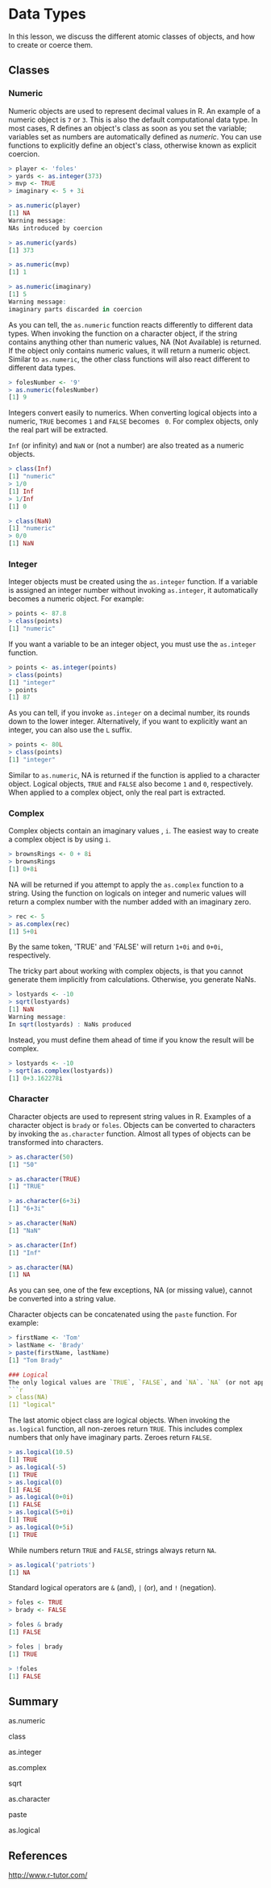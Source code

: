 # Data Types
In this lesson, we discuss the different atomic classes of objects, and how to create or coerce them.

## Classes

### Numeric
Numeric objects are used to represent decimal values in R. An example of a numeric object is `7` or `3`. This is also the default computational data type. In most cases, R defines an object's class as soon as you set the variable; variables set as numbers are automatically defined as *numeric*. You can use functions to explicitly define an object's class, otherwise known as explicit coercion. 
```r
> player <- 'foles'
> yards <- as.integer(373)
> mvp <- TRUE
> imaginary <- 5 + 3i

> as.numeric(player)
[1] NA
Warning message:
NAs introduced by coercion

> as.numeric(yards)
[1] 373

> as.numeric(mvp)
[1] 1

> as.numeric(imaginary)
[1] 5
Warning message:
imaginary parts discarded in coercion 
```
As you can tell, the `as.numeric` function reacts differently to different data types. When invoking the function on a character object, if the string contains anything other than numeric values, NA (Not Available) is returned. If the object only contains numeric values, it will return a numeric object. Similar to `as.numeric`, the other class functions will also react different to different data types.
```r
> folesNumber <- '9'
> as.numeric(folesNumber)
[1] 9
```
Integers convert easily to numerics. When converting logical objects into a numeric, `TRUE` becomes `1` and `FALSE` becomes `
0`. For complex objects, only the real part will be extracted.

`Inf` (or infinity) and `NaN` or (not a number) are also treated as a numeric objects.
```r
> class(Inf)
[1] "numeric"
> 1/0
[1] Inf
> 1/Inf
[1] 0

> class(NaN)
[1] "numeric"
> 0/0
[1] NaN
```

### Integer
Integer objects must be created using the `as.integer` function. If a variable is assigned an integer number without invoking `as.integer`, it automatically becomes a numeric object. For example: 
```r
> points <- 87.8
> class(points)
[1] "numeric"
```
If you want a variable to be an integer object, you must use the `as.integer` function.
```r
> points <- as.integer(points)
> class(points)
[1] "integer"
> points
[1] 87
```
As you can tell, if you invoke `as.integer` on a decimal number, its rounds down to the lower integer. Alternatively, if you want to explicitly want an integer, you can also use the `L` suffix.
```r
> points <- 80L
> class(points)
[1] "integer"
```

Similar to `as.numeric`, NA is returned if the function is applied to a character object. Logical objects, `TRUE` and `FALSE` also become `1` and `0`, respectively. When applied to a complex object, only the real part is extracted. 

### Complex
Complex objects contain an imaginary values , `i`. The easiest way to create a complex object is by using `i`.
```r
> brownsRings <- 0 + 8i
> brownsRings
[1] 0+8i
```
NA will be returned if you attempt to apply the `as.complex` function to a string. Using the function on logicals on integer and numeric values will return a complex number with the number added with an imaginary zero.
```r
> rec <- 5
> as.complex(rec)
[1] 5+0i
```
By the same token, 'TRUE' and 'FALSE' will return `1+0i` and `0+0i`, respectively.

The tricky part about working with complex objects, is that you cannot generate them implicitly from calculations. Otherwise, you generate NaNs.
```r
> lostyards <- -10
> sqrt(lostyards)
[1] NaN
Warning message:
In sqrt(lostyards) : NaNs produced
```
Instead, you must define them ahead of time if you know the result will be complex.
```r
> lostyards <- -10
> sqrt(as.complex(lostyards))
[1] 0+3.162278i
```

### Character
Character objects are used to represent string values in R. Examples of a character object is `brady` or `foles`. Objects can be converted to characters by invoking the `as.character` function. Almost all types of objects can be transformed into characters.
```r
> as.character(50)
[1] "50"

> as.character(TRUE)
[1] "TRUE"

> as.character(6+3i)
[1] "6+3i"

> as.character(NaN)
[1] "NaN"

> as.character(Inf)
[1] "Inf"

> as.character(NA)
[1] NA
```
As you can see, one of the few exceptions, NA (or missing value), cannot be converted into a string value.

Character objects can be concatenated using the `paste` function. For example:
```r
> firstName <- 'Tom'
> lastName <- 'Brady'
> paste(firstName, lastName)
[1] "Tom Brady"

### Logical
The only logical values are `TRUE`, `FALSE`, and `NA`. `NA` (or not applicable) is an empty value and is considered a logical object itself.
```r
> class(NA)
[1] "logical"
```
The last atomic object class are logical objects. When invoking the `as.logical` function, all non-zeroes return `TRUE`. This includes complex numbers that only have imaginary parts. Zeroes return `FALSE`. 
```r
> as.logical(10.5)
[1] TRUE
> as.logical(-5)
[1] TRUE
> as.logical(0)
[1] FALSE
> as.logical(0+0i)
[1] FALSE
> as.logical(5+0i)
[1] TRUE
> as.logical(0+5i)
[1] TRUE
```
While numbers return `TRUE` and `FALSE`, strings always return `NA`.
```r
> as.logical('patriots')
[1] NA
```
Standard logical operators are `&` (and), `|` (or), and `!` (negation). 
```r
> foles <- TRUE
> brady <- FALSE

> foles & brady
[1] FALSE

> foles | brady
[1] TRUE

> !foles
[1] FALSE
```

## Summary
as.numeric

class

as.integer

as.complex

sqrt

as.character

paste

as.logical


## References
http://www.r-tutor.com/
